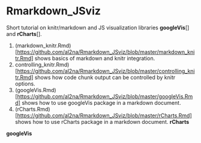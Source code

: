 Rmarkdown_JSviz
===============

Short tutorial on knitr/markdown and JS visualization libraries **googleVis**[] and **rCharts**[].

1. (markdown_knitr.Rmd)[https://github.com/al2na/Rmarkdown_JSviz/blob/master/markdown_knitr.Rmd] shows basics of markdown and knitr integration.
2. controlling_knitr.Rmd)[https://github.com/al2na/Rmarkdown_JSviz/blob/master/controlling_knitr.Rmd] shows how code chunk output can be controlled by knitr options.
3. (googleVis.Rmd)[https://github.com/al2na/Rmarkdown_JSviz/blob/master/googleVis.Rmd] shows how to use googleVis package in a markdown document.
4. (rCharts.Rmd)[https://github.com/al2na/Rmarkdown_JSviz/blob/master/rCharts.Rmd] shows how to use rCharts package in a markdown document.
**rCharts**

**googleVis**

